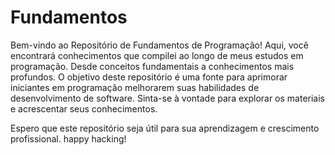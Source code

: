 # Fundamentos
Bem-vindo ao Repositório de Fundamentos de Programação! Aqui, você encontrará conhecimentos que compilei ao longo de meus estudos em programação. Desde conceitos fundamentais a conhecimentos mais profundos. O objetivo deste repositório é uma fonte para aprimorar iniciantes em programação melhorarem suas habilidades de desenvolvimento de software. Sinta-se à vontade para explorar os materiais e acrescentar seus conhecimentos. 


Espero que este repositório seja útil para sua aprendizagem e crescimento profissional. 
happy hacking!


